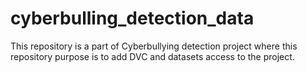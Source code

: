 # cyberbulling_detection_data

 This repository is a part of Cyberbullying detection project where this repository purpose is to add DVC and datasets access to the project. 
